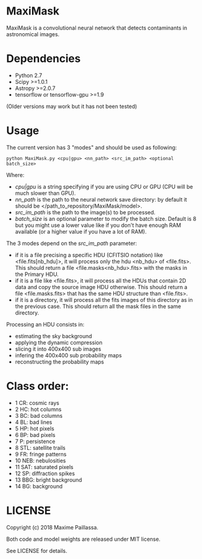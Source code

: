 # MaxiMask
MaxiMask is a convolutional neural network that detects contaminants in astronomical images.

# Dependencies
* Python 2.7
* Scipy >=1.0.1
* Astropy >=2.0.7
* tensorflow or tensorflow-gpu >=1.9

(Older versions may work but it has not been tested)

# Usage
The current version has 3 "modes" and should be used as following:
```
python MaxiMask.py <cpu|gpu> <nn_path> <src_im_path> <optional batch_size>
```
Where:
* _cpu|gpu_ is a string specifying if you are using CPU or GPU (CPU will be much slower than GPU).
* _nn_path_ is the path to the neural network save directory: by default it should be </path_to_repository/MaxiMask/model>.
* _src_im_path_ is the path to the image(s) to be processed.
* _batch_size_ is an optional parameter to modify the batch size. Default is 8 but you might use a lower value like if you don't have enough RAM available (or a higher value if you have a lot of RAM).

The 3 modes depend on the _src_im_path_ parameter:
* if it is a file precising a specific HDU (CFITSIO notation) like <file.fits[nb_hdu]>, it will process only the hdu <nb_hdu> of <file.fits>. 
This should return a file <file.masks<nb_hdu>.fits> with the masks in the Primary HDU.
* if it is a file like <file.fits>, it will process all the HDUs that contain 2D data and copy the source image HDU otherwise.
This should return a file <file.masks.fits> that has the same HDU structure than <file.fits>.
* if it is a directory, it will process all the fits images of this directory as in the previous case.
This should return all the mask files in the same directory.

Processing an HDU consists in:
* estimating the sky background
* applying the dynamic compression
* slicing it into 400x400 sub images
* infering the 400x400 sub probability maps
* reconstructing the probability maps

# Class order:
* 1 CR: cosmic rays 
* 2 HC: hot columns
* 3 BC: bad columns
* 4 BL: bad lines
* 5 HP: hot pixels
* 6 BP: bad pixels
* 7 P: persistence
* 8 STL: satellite trails
* 9 FR: fringe patterns
* 10 NEB: nebulosities
* 11 SAT: saturated pixels
* 12 SP: diffraction spikes
* 13 BBG: bright background
* 14 BG: background

# LICENSE
Copyright (c) 2018 Maxime Paillassa. 

Both code and model weights are released under MIT license. 

See LICENSE for details.
